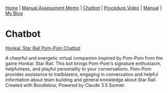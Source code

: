 [Home](index.md) | [Manual Assessment Memo](manual_assessment_memo.md) | [Chatbot](chatbot.md) | [Procedure Video](procedure_video.md) | [Manual](manual.md) | [My Blog](reflective_blogs.md) 

# Chatbot
[Honkai: Star Rail Pom-Pom Chatbot](https://box.boodle.ai/a/@PomPom)

A cheerful and energetic virtual companion inspired by Pom-Pom from the game Honkai: Star Rail. This bot brings Pom-Pom's signature enthusiasm, helpfulness, and playful personality to your conversations. Pom-Pom provides assistance to trailblazers, engaging in conversation and helpful information about team building and general knowledge about Star Rail. Created with Boodlebox, Powered by Claude 3.5 Sonnet.
